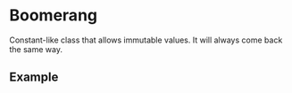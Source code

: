 # Boomerang

Constant-like class that allows immutable values. It will always come back the same way.

## Example
